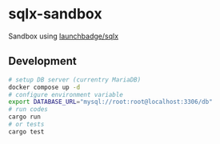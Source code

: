 # sqlx-sandbox

Sandbox using [launchbadge/sqlx](https://github.com/launchbadge/sqlx)

## Development

```bash
# setup DB server (currentry MariaDB)
docker compose up -d
# configure environment variable
export DATABASE_URL="mysql://root:root@localhost:3306/db"
# run codes
cargo run
# or tests
cargo test
```
